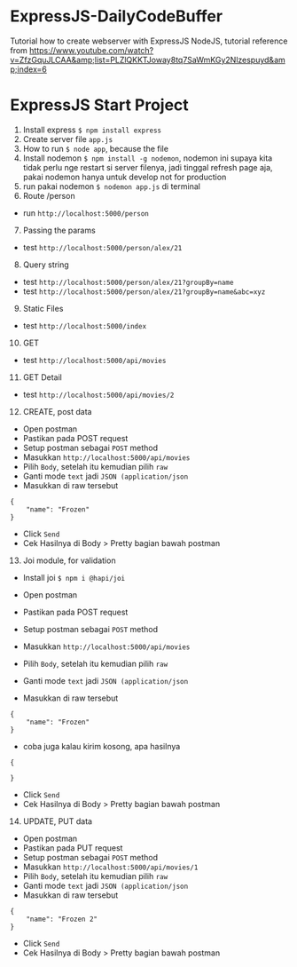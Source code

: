 # ExpressJS-DailyCodeBuffer

Tutorial how to create webserver with ExpressJS NodeJS, tutorial reference from https://www.youtube.com/watch?v=ZfzGquJLCAA&amp;list=PLZlQKKTJoway8tq7SaWmKGy2Nlzespuyd&amp;index=6

# ExpressJS Start Project

1. Install express `$ npm install express`
2. Create server file `app.js`
3. How to run `$ node app`, because the file
4. Install nodemon `$ npm install -g nodemon`, nodemon ini supaya kita tidak perlu nge restart si server filenya, jadi tinggal refresh page aja, pakai nodemon hanya untuk develop not for production
5. run pakai nodemon `$ nodemon app.js` di terminal
6. Route /person

- run `http://localhost:5000/person`

7. Passing the params

- test `http://localhost:5000/person/alex/21`

8. Query string

- test `http://localhost:5000/person/alex/21?groupBy=name`
- test `http://localhost:5000/person/alex/21?groupBy=name&abc=xyz`

9. Static Files

- test `http://localhost:5000/index`

10. GET

- test `http://localhost:5000/api/movies`

11. GET Detail

- test `http://localhost:5000/api/movies/2`

12. CREATE, post data

- Open postman
- Pastikan pada POST request
- Setup postman sebagai `POST` method
- Masukkan `http://localhost:5000/api/movies`
- Pilih `Body`, setelah itu kemudian pilih `raw`
- Ganti mode `text` jadi `JSON (application/json`
- Masukkan di raw tersebut

```
{
	"name": "Frozen"
}
```

- Click `Send`
- Cek Hasilnya di Body > Pretty bagian bawah postman

13. Joi module, for validation

- Install joi `$ npm i @hapi/joi`

- Open postman
- Pastikan pada POST request
- Setup postman sebagai `POST` method
- Masukkan `http://localhost:5000/api/movies`
- Pilih `Body`, setelah itu kemudian pilih `raw`
- Ganti mode `text` jadi `JSON (application/json`
- Masukkan di raw tersebut

```
{
	"name": "Frozen"
}
```

- coba juga kalau kirim kosong, apa hasilnya

```
{

}
```

- Click `Send`
- Cek Hasilnya di Body > Pretty bagian bawah postman

14. UPDATE, PUT data

- Open postman
- Pastikan pada PUT request
- Setup postman sebagai `POST` method
- Masukkan `http://localhost:5000/api/movies/1`
- Pilih `Body`, setelah itu kemudian pilih `raw`
- Ganti mode `text` jadi `JSON (application/json`
- Masukkan di raw tersebut

```
{
	"name": "Frozen 2"
}
```

- Click `Send`
- Cek Hasilnya di Body > Pretty bagian bawah postman
